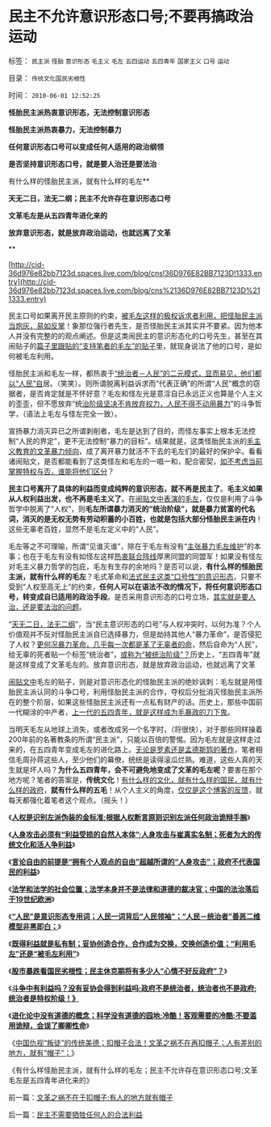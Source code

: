 # 民主不允许意识形态口号;不要再搞政治运动

标签： `民主派` `怪胎` `意识形态` `毛主义` `毛左` `五四运动` `五四青年` `国家主义` `口号` `运动` 

目录： `传统文化国民劣根性`

时间： `2010-06-01 12:52:25`

**怪胎民主派热衷意识形态，无法控制意识形态**

**怪胎民主派热衷暴力，无法控制暴力**

**任何意识形态口号可以变成任何人适用的政治纲领**

**是否坚持意识形态口号，就是要人治还是要法治**

有什么样的怪胎民主派，就有什么样的毛左**

**天无二日，法无二纲；民主不允许存在意识形态口号**

**文革毛左是从五四青年进化来的**

**放弃意识形态，就是放弃政治运动，也就远离了文革**

**

[http://cid-36d976e82bb7123d.spaces.live.com/blog/cns!36D976E82BB7123D!1333.entry](http://cid-36d976e82bb7123d.spaces.live.com/blog/cns%2136D976E82BB7123D%211333.entry)

民主口号如果离开民主原则的约束，[被毛左这样的极权诉求者利用，把怪胎民主派当炮灰，易如反掌](http://blog.sina.com.cn/s/blog_5563a64d0100iiqj.html)！象那位强行者先生，是否怪胎民主派其实并不要紧。因为他本人并没有完整的的观点阐述。但是这类闹民主的意识形态化的口号先生，甚至在其闹贴子的[篇子里跟贴的“支持笔者的毛左”的贴子](../../../2010/5/29/富士康无需对员工个人自杀负契约外的责任.md)里，就现身说法了他的口号，是如何被毛左利用。

怪胎民主派和毛左一样，都热衷于[“统治者－人民”的二元模式，显而易见，他们都以“人民”自](../../../2010/5/20/人民领袖人民爱，人民领袖爱人民.md)居。（笑笑）。则所谓脱离利益诉求而“代表正确”的所谓“人民”概念的窃据者，是否肯定就是不怀好意？毛左和怪左光是意淫自已永远正义也算是个人主义的歪歪，但不愿放弃“统[治阶级坚决不肯放弃权力，人民不得不动用暴力](../../../2009/7/1/鼓吹子虚乌有的阶级斗争是社会自杀.md)”的斗争哲学，（语法上毛左与怪左完全一致）。

宣扬暴力消灭异已之所谓剥削者，毛左是达到了目的，而怪左事实上根本无法控制“人民的界定”，更不无法控制“暴力的目标”。结果就是，这类怪胎民主派的[毛主义教育的文革暴力倾向](../../../2009/11/12/小农意识的暴力倾向和文革.md)，成了离开暴力就活不下去的毛左们的最好的保护伞。看看诸闹贴文，是否都能看到了这类怪左和毛左的一唱一和，配合密契，[如不考虑当前掌握特权与否，谁能将他们区分](../../../2009/10/25/特权卫士生产线和怪胎民主派.md)？

**民主口号离开了具体的利益而变成纯粹的意识形态，就不再是民主了**。**毛主义如果从人权利益出发，也不再是毛主义了**。在[闹贴文中表演的毛左](../../../2010/5/29/富士康无需对员工个人自杀负契约外的责任.md)，仅仅是利用了斗争哲学中脱离了“人权”，则**毛左所谓暴力消灭的“统治阶级”，就是暴力贫富的代名词，消灭的是无权无势有劳动积蓄的小百姓，也就是包括大部分怪胎民主派在内**！这些无辜老百姓，显然不是毛左定义中的“人民”。

毛左等之不可理喻，所谓“见谁灭谁”，除在于毛左有没有“[主张暴力毛左维护](../../../2010/5/27/道德史观就是文革政治观.md)”的本事；也在于毛左有没有如怪左这样[热衷联合阵线](../../../2009/5/17/民主价值观不能持有政治野心.md)厚黑同盟的同盟军！如果没有怪左对毛主义暴力哲学的包庇，毛左有生存的余地吗？是否可以说，**有什么样的怪胎民主派，就有什么样的毛左**？毛式革命和[法式民主这类“口号性”的意识形态](http://darthvad.blog.sohu.com/136672979.html)，只要不受到“人权至高无上”的约束，**任何人可以在语法不改的情况下，将任何意识形态口号，转变成自已适用的政治手段**。是否采用意识形态的口号立场，[其实就是要人治，还是要法治的问题](../../../2009/8/24/法见二纲之中庸枉法.md)。

“[天无二日，法无二纲](../../../2010/3/26/道德治国“上纲上线”和中庸之道“减纲下线”.md)”，当“民主意识形态的口号”与人权冲突时，以何为准？个人价值观并不反对怪胎民主派自已选择暴力，但是劫持其他人“暴力革命”，是否侵犯了人权？[更何况暴力革命，几乎每一次都是革了无辜者的命](../../../2009/9/4/暴力向无辜者转移损失是懦夫.md)，然后自命为“人民”，给无辜的死者贴一个标签“统治者”，[或称为“被统治阶级”？](http://hi.baidu.com/darthchn/blog/item/99acc5d879b49ce038012f74.html)历史上，“五四青年”就是这样变成了文革毛左的。放弃意识形态，就是放弃政治运动，也就远离了文革

[闹贴文中](../../../2010/5/29/富士康无需对员工个人自杀负契约外的责任.md)毛左的贴子，则是对意识形态化的怪胎民主派的绝妙讽刺：毛左就是用怪胎民主派认同的斗争口号，利用怪胎民主派的合作，夺权后分批消灭怪胎民主派所在的整个阶层，如果这些怪胎民主派还有一点私有财产的话。历史上，那些中国前一代糊涂的中产者，[上一代的五四青年，就是这样成为毛暴政的刀下鬼](../../../2010/5/27/网络可以接触赤裸裸的恶性人格.md)。

当明天毛左从地球上消失，或者改成另一个名字时，（将很快），对于那些同样操着200年前的名著教条的所谓“民主派”，只能以百倍的警惕。因为毛左就是这样走过来的，在五四青年变成毛左的进化路上。[无论是罗素还是孟德斯鸩的著作](../../../2009/7/29/过分崇拜理论和哲学的社会文化必定崇拜权威.md)，笔者相信毛周孙蒋这些人，至少他们的幕僚，统统是读得滚瓜烂熟。难道，这些人真的天生就是坏人吗？**为什么五四青年，会不可避免地变成了文革的毛左呢**？要害在那个地方呢？笔者的答案是，**传统文化**！[有什么样的文化，就有什么样的国民，就有什么样的政府](../../../2009/12/31/有什么样的文化，就有什么样的国民.md)，**就有什么样的五毛**！从个人主义的角度，[仅仅是这个博客的反馈](../../../2009/1/24/博客是试探社会人性意识的探针.md)，就每天都强化着笔者这个观点。（摇头！）

《[**人权是识别左派伪装的金标准;根据人权断言原则识别左派任何政治诡辩手腕**](../../../2010/5/17/人权是识别极左伪装的金标准.md)》

《[**人身攻击必须有“利益受损的自然人本体”;人身攻击与崔真实名制；死者为大的传统文化和活人争利益**](../../../2010/5/17/袁腾飞绝没有人身攻击却遭毛派人身攻击.md)》

《[**言论自由的前提是“拥有个人观点的自由”超越所谓的“人身攻击”；政府不代表国民的利益**](http://blog.sina.com.cn/s/blog_5563a64d0100ii11.html)》

《[**法学和法学的社会位置；法学本身并不是法律和道德的裁决官；中国的法治落后于19世纪欧洲**](../../../2010/5/18/法学和法学的社会位置；法学不是善恶标准.md)》

《[**“人民”是意识形态专用词；人民一词背后“人民领袖”；“人民－统治者”善恶二维模型非黑即白；**](http://blog.sina.com.cn/s/blog_5563a64d0100iiq8.html)》

《[**既得利益就是私有制；妥协创造合作，合作成为交换，交换创造价值；“利用毛左”还是“被毛左利用”**](http://blog.sina.com.cn/s/blog_5563a64d0100iiqj.html)》

《[**股市暴跌看国民劣根性；民主休克期将有多少人“心情不好反政府”？**](../../../2010/5/19/股市暴跌看国民劣根性；场外资金入场了.md)》

《[**斗争中有利益吗？没有妥协会得到利益吗;政府不是统治者，统治者也不是政府;统治者是特权阶级！》**](../../../2010/5/19/既得利益者与“统治者”全无关联.md)

《[**进化论中没有道德的概念；科学没有道德的园地;冷酷！客观需要的冷酷:不要滥用诡辩，会误了卿卿性命**](../../../2010/5/27/进化论没有道德的概念；科学没有道德的园地.md)》

《[中国仇视“叛徒”的传统美德；扣帽子合法！文革之祸不在再扣帽子；人有差别的地方，就有“帽子”；](../../../2010/6/1/文革之祸不在于扣帽子;有人的地方就有帽子.md)》

《有什么样怪胎民主派，就有什么样的毛左；民主不允许存在意识形态口号;文革毛左是五四青年进化来的》



前一篇：[文革之祸不在于扣帽子;有人的地方就有帽子](../../../2010/6/1/文革之祸不在于扣帽子;有人的地方就有帽子.md)

后一篇：[民主不需要牺牲任何人的合法利益](../../../2010/6/1/民主不需要牺牲任何人的合法利益.md)